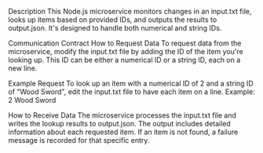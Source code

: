 Description
This Node.js microservice monitors changes in an input.txt file, looks up items based on provided IDs, and outputs the results to output.json. It's designed to handle both numerical and string IDs.

Communication Contract
How to Request Data
To request data from the microservice, modify the input.txt file by adding the ID of the item you're looking up. This ID can be either a numerical ID or a string ID, each on a new line.

Example Request
To look up an item with a numerical ID of 2 and a string ID of "Wood Sword", edit the input.txt file to have each item on a line. 
Example:
2
Wood Sword

How to Receive Data
The microservice processes the input.txt file and writes the lookup results to output.json. The output includes detailed information about each requested item. If an item is not found, a failure message is recorded for that specific entry.